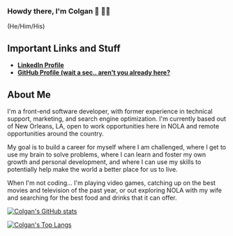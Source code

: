 ### Howdy there, I'm Colgan 🤠 👋🏻
(He/Him/His)

<!--
**colganmeanor/colganmeanor** is a ✨ _special_ ✨ repository because its `README.md` (this file) appears on your GitHub profile.

Here are some ideas to get you started:

- 🔭 I’m currently working on ...
- 🌱 I’m currently learning ...
- 👯 I’m looking to collaborate on ...
- 🤔 I’m looking for help with ...
- 💬 Ask me about ...
- 📫 How to reach me: ...
- 😄 Pronouns: ...
- ⚡ Fun fact: ...
-->

## Important Links and Stuff
 
 - **[LinkedIn Profile](https://www.linkedin.com/in/colgan-meanor/)**
 - **[GitHub Profile (wait a sec.. aren't you already here?](https://github.com/colganmeanor)**

## About Me

I'm a front-end software developer, with former experience in technical support, marketing, and search engine optimization. I'm currently based out of New Orleans, LA, open to work opportunities here in NOLA and remote opportunities around the country. 

My goal is to build a career for myself where I am challenged, where I get to use my brain to solve problems, where I can learn and foster my own growth and personal development, and where I can use my skills to potentially help make the world a better place for us to live. 

When I'm not coding... I'm playing video games, catching up on the best movies and television of the past year, or out exploring NOLA with my wife and searching for the best food and drinks that it can offer. 

[![Colgan's GitHub stats](https://github-readme-stats.vercel.app/api?username=colganmeanor&show_icons=true&theme=radical)](https://github.com/anuraghazra/github-readme-stats)

[![Colgan's Top Langs](https://github-readme-stats.vercel.app/api/top-langs/?username=colganmeanor&theme=radical)](https://github.com/anuraghazra/github-readme-stats)
